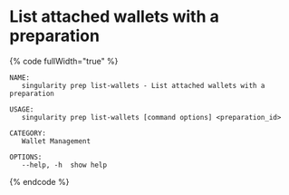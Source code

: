 # List attached wallets with a preparation

{% code fullWidth="true" %}
```
NAME:
   singularity prep list-wallets - List attached wallets with a preparation

USAGE:
   singularity prep list-wallets [command options] <preparation_id>

CATEGORY:
   Wallet Management

OPTIONS:
   --help, -h  show help
```
{% endcode %}
